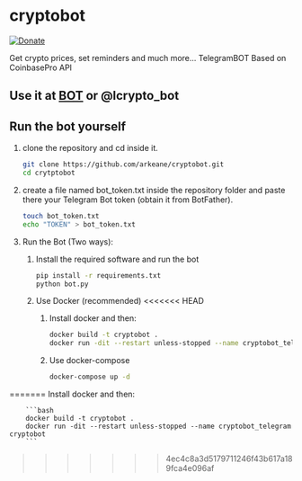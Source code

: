 # cryptobot

[![Donate](https://img.shields.io/badge/Donate-PayPal-green.svg)](https://www.paypal.com/cgi-bin/webscr?cmd=_s-xclick&hosted_button_id=LZDKH4PL5Z3XN&source=url)

Get crypto prices, set reminders and much more...
TelegramBOT Based on CoinbasePro API

## Use it at [BOT](https://t.me/lcrypto_bot) or @lcrypto_bot

## Run the bot yourself

1. clone the repository and cd inside it.

    ```bash
    git clone https://github.com/arkeane/cryptobot.git
    cd crytptobot
    ```

2. create a file named bot_token.txt inside the repository folder and paste there your Telegram Bot token (obtain it from BotFather).

    ```bash
    touch bot_token.txt
    echo "TOKEN" > bot_token.txt
    ````

3. Run the Bot (Two ways):

    1. Install the required software and run the bot

        ```bash
        pip install -r requirements.txt
        python bot.py
        ```

    2. Use Docker (recommended)
<<<<<<< HEAD
        
        1. Install docker and then:
    
        	```bash
        	docker build -t cryptobot .
        	docker run -dit --restart unless-stopped --name cryptobot_telegram cryptobot
        	```

		2. Use docker-compose
			```bash
			docker-compose up -d
			```

=======
        Install docker and then:

        ```bash
        docker build -t cryptobot .
        docker run -dit --restart unless-stopped --name cryptobot_telegram cryptobot
        ```
>>>>>>> 4ec4c8a3d5179711246f43b617a189fca4e096af

